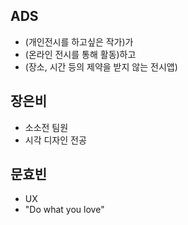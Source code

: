 
## ADS
- (개인전시를 하고싶은 작가)가 
- (온라인 전시를 통해 활동)하고 
- (장소, 시간 등의 제약을 받지 않는 전시앱)

## 장은비
- 소소전 팀원
- 시각 디자인 전공



## 문효빈
- UX
- "Do what you love"
